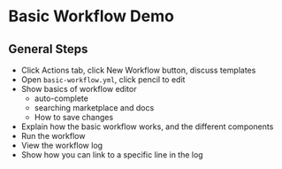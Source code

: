 # Basic Workflow Demo


## General Steps

- Click Actions tab, click New Workflow button, discuss templates
- Open `basic-workflow.yml`, click pencil to edit
- Show basics of workflow editor
  - auto-complete
  - searching marketplace and docs
  - How to save changes
- Explain how the basic workflow works, and the different components
- Run the workflow
- View the workflow log
- Show how you can link to a specific line in the log
